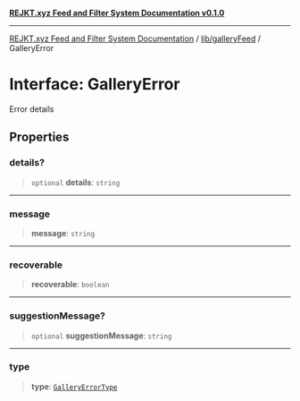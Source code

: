 [**REJKT.xyz Feed and Filter System Documentation v0.1.0**](../../../README.md)

***

[REJKT.xyz Feed and Filter System Documentation](../../../modules.md) / [lib/galleryFeed](../README.md) / GalleryError

# Interface: GalleryError

Error details

## Properties

### details?

> `optional` **details**: `string`

***

### message

> **message**: `string`

***

### recoverable

> **recoverable**: `boolean`

***

### suggestionMessage?

> `optional` **suggestionMessage**: `string`

***

### type

> **type**: [`GalleryErrorType`](../enumerations/GalleryErrorType.md)
